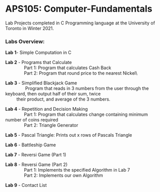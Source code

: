 # APS105: Computer-Fundamentals
Lab Projects completed in C Programming language at the University of Toronto in Winter 2021.

### **Labs Overview:**
**Lab** **1**- Simple Computation in C

**Lab 2** - Programs that Calculate\
&nbsp; &nbsp; &nbsp; &nbsp; &nbsp; &nbsp; &nbsp; &nbsp;Part 1: Program that calculates Cash Back\
&nbsp; &nbsp; &nbsp; &nbsp; &nbsp; &nbsp; &nbsp; &nbsp;Part 2: Program that round price to the nearest Nickel\

**Lab 3** - Simplified Blackjack Game\
&nbsp; &nbsp; &nbsp; &nbsp; &nbsp; &nbsp; &nbsp; &nbsp; Program that reads in 3 numbers from the user through the keyboard, then output half of their sum, twice &nbsp; &nbsp; &nbsp; &nbsp; &nbsp; &nbsp; &nbsp; &nbsp;&nbsp; &nbsp; &nbsp; &nbsp; &nbsp; &nbsp; &nbsp; &nbsp;&nbsp; &nbsp; &nbsp; &nbsp; &nbsp; &nbsp; &nbsp; &nbsp;&nbsp; &nbsp; &nbsp; &nbsp; &nbsp; &nbsp; &nbsp; &nbsp;their product, and average of the 3 numbers.

**Lab 4** - Repetition and Decision Making\
&nbsp; &nbsp; &nbsp; &nbsp; &nbsp; &nbsp; &nbsp; &nbsp;Part 1: Program that calculates change containing minimum number of coins required\
&nbsp; &nbsp; &nbsp; &nbsp; &nbsp; &nbsp; &nbsp; &nbsp;Part 2: Triangle Generator
       
**Lab 5** - Pascal Triangle: Prints out x rows of Pascals Triangle

**Lab 6** - Battleship Game

**Lab 7** - Reversi Game (Part 1)

**Lab 8** - Reversi Game (Part 2)\
&nbsp; &nbsp; &nbsp; &nbsp; &nbsp; &nbsp; &nbsp; &nbsp;Part 1: Implements the specified Algorithm in Lab 7\
&nbsp; &nbsp; &nbsp; &nbsp; &nbsp; &nbsp; &nbsp; &nbsp;Part 2: Implements our own Algorithm
      
**Lab 9** - Contact List

